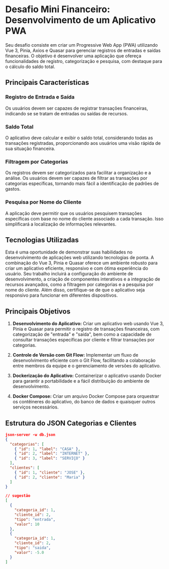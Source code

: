 # Desafio Mini Financeiro: Desenvolvimento de um Aplicativo PWA

Seu desafio consiste em criar um Progressive Web App (PWA) utilizando Vue 3, Pinia, Axios e Quasar para gerenciar registros de entradas e saídas financeiras. O objetivo é desenvolver uma aplicação que ofereça funcionalidades de registro, categorização e pesquisa, com destaque para o cálculo do saldo total.

## Principais Características

### Registro de Entrada e Saída
Os usuários devem ser capazes de registrar transações financeiras, indicando se se tratam de entradas ou saídas de recursos.

### Saldo Total
O aplicativo deve calcular e exibir o saldo total, considerando todas as transações registradas, proporcionando aos usuários uma visão rápida de sua situação financeira.

### Filtragem por Categorias
Os registros devem ser categorizados para facilitar a organização e a análise. Os usuários devem ser capazes de filtrar as transações por categorias específicas, tornando mais fácil a identificação de padrões de gastos.

### Pesquisa por Nome do Cliente
A aplicação deve permitir que os usuários pesquisem transações específicas com base no nome do cliente associado a cada transação. Isso simplificará a localização de informações relevantes.

## Tecnologias Utilizadas

Esta é uma oportunidade de demonstrar suas habilidades no desenvolvimento de aplicações web utilizando tecnologias de ponta. A combinação do Vue 3, Pinia e Quasar oferece um ambiente robusto para criar um aplicativo eficiente, responsivo e com ótima experiência do usuário. Seu trabalho incluirá a configuração do ambiente de desenvolvimento, a criação de componentes interativos e a integração de recursos avançados, como a filtragem por categorias e a pesquisa por nome do cliente. Além disso, certifique-se de que o aplicativo seja responsivo para funcionar em diferentes dispositivos.

## Principais Objetivos

1. **Desenvolvimento do Aplicativo:** Criar um aplicativo web usando Vue 3, Pinia e Quasar para permitir o registro de transações financeiras, com categorização de "entrada" e "saída", bem como a capacidade de consultar transações específicas por cliente e filtrar transações por categorias.

2. **Controle de Versão com Git Flow:** Implementar um fluxo de desenvolvimento eficiente com o Git Flow, facilitando a colaboração entre membros da equipe e o gerenciamento de versões do aplicativo.

3. **Dockerização do Aplicativo:** Containerizar o aplicativo usando Docker para garantir a portabilidade e a fácil distribuição do ambiente de desenvolvimento.

4. **Docker Compose:** Criar um arquivo Docker Compose para orquestrar os contêineres do aplicativo, do banco de dados e quaisquer outros serviços necessários.

## Estrutura do JSON Categorias e Clientes

```json
json-server -w db.json
{
  "categorias": [
    { "id": 1, "label": "CASA" },
    { "id": 2, "label": "INTERNET" },
    { "id": 3, "label": "SERVIÇO" }
  ],
  "clientes": [
    { "id": 1, "cliente": "JOSE" },
    { "id": 2, "cliente": "Maria" }
  ]
}

// sugestão
[
  {
    "categoria_id": 1,
    "cliente_id": 2,
    "tipo": "entrada",
    "valor": 10
  },
  {
    "categoria_id": 1,
    "cliente_id": 2,
    "tipo": "saida",
    "valor": -5.0
  }
]
